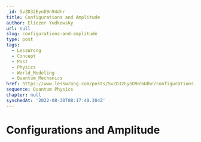 ```yaml
---
_id: 5vZD32EynD9n94dhr
title: Configurations and Amplitude
author: Eliezer Yudkowsky
url: null
slug: configurations-and-amplitude
type: post
tags:
  - LessWrong
  - Concept
  - Post
  - Physics
  - World_Modeling
  - Quantum_Mechanics
href: https://www.lesswrong.com/posts/5vZD32EynD9n94dhr/configurations-and-amplitude
sequence: Quantum Physics
chapter: null
synchedAt: '2022-08-30T08:17:49.304Z'
---
```


# Configurations and Amplitude
